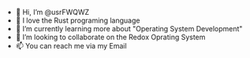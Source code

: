 - 👋 Hi, I’m @usrFWQWZ
- 👀 I love the Rust programing language
- 🌱 I’m currently learning more about "Operating System Development"
- 💞️ I’m looking to collaborate on the Redox Oprating System
- 📫 You can reach me via my Email

<!---
usrFWQWZ/usrFWQWZ is a ✨ special ✨ repository because its `README.md` (this file) appears on your GitHub profile.
You can click the Preview link to take a look at your changes.
--->
